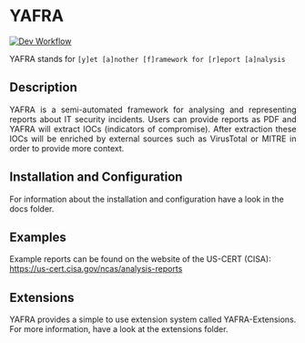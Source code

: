 # YAFRA

[![Dev Workflow](https://github.com/hm-seclab/YAFRA/actions/workflows/workflow.yml/badge.svg?branch=master)](https://github.com/hm-seclab/YAFRA/actions/workflows/workflow.yml)



YAFRA stands for `[y]et [a]nother [f]ramework for [r]eport [a]nalysis `

## Description

<p align="justify">
YAFRA is a semi-automated framework for analysing and representing reports about IT security incidents. Users can provide reports as PDF and YAFRA will extract IOCs (indicators of compromise). After extraction these IOCs will be enriched by external sources such as VirusTotal or MITRE in order to provide more context.
</p>

## Installation and Configuration

For information about the installation and configuration have a look in the docs folder. 

## Examples

Example reports can be found on the website of the US-CERT (CISA): https://us-cert.cisa.gov/ncas/analysis-reports 

## Extensions

YAFRA provides a simple to use extension system called YAFRA-Extensions. For more information, have a look at the extensions folder.

